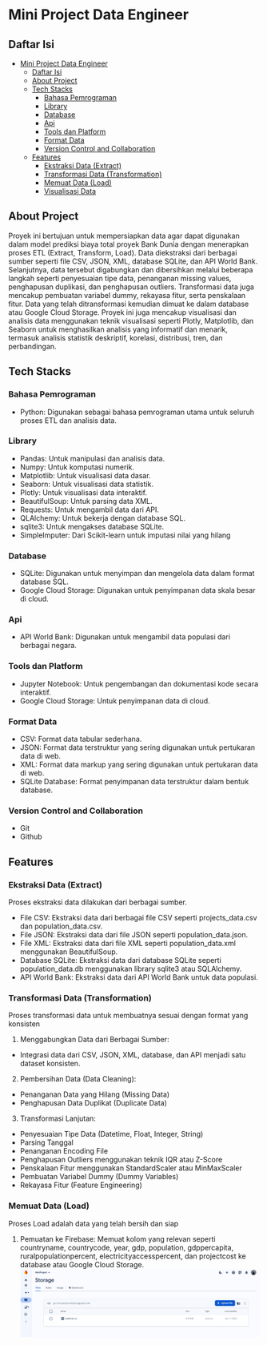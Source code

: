 # Mini Project Data Engineer 

<!-- Daftar Isi -->
## Daftar Isi
- [Mini Project Data Engineer](#mini-project-data-engineer)
  - [Daftar Isi](#daftar-isi)
  - [About Project](#about-project)
  - [Tech Stacks](#tech-stacks)
    - [Bahasa Pemrograman](#bahasa-pemrograman)
    - [Library](#library)
    - [Database](#database)
    - [Api](#api)
    - [Tools dan Platform](#tools-dan-platform)
    - [Format Data](#format-data)
    - [Version Control and Collaboration](#version-control-and-collaboration)
  - [Features](#3features)
    - [Ekstraksi Data (Extract)](#ekstraksi-data-extract)
    - [Transformasi Data (Transformation)](#transformasi-data-transformation)
    - [Memuat Data (Load)](#memuat-data-load)
    - [Visualisasi Data](#visualisasi-data)



## About Project
Proyek ini bertujuan untuk mempersiapkan data agar dapat digunakan dalam model prediksi biaya total proyek Bank Dunia dengan menerapkan proses ETL (Extract, Transform, Load). Data diekstraksi dari berbagai sumber seperti file CSV, JSON, XML, database SQLite, dan API World Bank. Selanjutnya, data tersebut digabungkan dan dibersihkan melalui beberapa langkah seperti penyesuaian tipe data, penanganan missing values, penghapusan duplikasi, dan penghapusan outliers. Transformasi data juga mencakup pembuatan variabel dummy, rekayasa fitur, serta penskalaan fitur. Data yang telah ditransformasi kemudian dimuat ke dalam database atau Google Cloud Storage. Proyek ini juga mencakup visualisasi dan analisis data menggunakan teknik visualisasi seperti Plotly, Matplotlib, dan Seaborn untuk menghasilkan analisis yang informatif dan menarik, termasuk analisis statistik deskriptif, korelasi, distribusi, tren, dan perbandingan.

## Tech Stacks
### Bahasa Pemrograman
- Python: Digunakan sebagai bahasa pemrograman utama untuk seluruh proses ETL dan analisis data.

### Library
- Pandas: Untuk manipulasi dan analisis data.
- Numpy: Untuk komputasi numerik.
- Matplotlib: Untuk visualisasi data dasar.
- Seaborn: Untuk visualisasi data statistik.
- Plotly: Untuk visualisasi data interaktif.
- BeautifulSoup: Untuk parsing data XML.
- Requests: Untuk mengambil data dari API.
- QLAlchemy: Untuk bekerja dengan database SQL.
- sqlite3: Untuk mengakses database SQLite.
- SimpleImputer: Dari Scikit-learn untuk imputasi nilai yang hilang

### Database
- SQLite: Digunakan untuk menyimpan dan mengelola data dalam format database SQL.
- Google Cloud Storage: Digunakan untuk penyimpanan data skala besar di cloud.

### Api
- API World Bank: Digunakan untuk mengambil data populasi dari berbagai negara.

### Tools dan Platform
- Jupyter Notebook: Untuk pengembangan dan dokumentasi kode secara interaktif.
- Google Cloud Storage: Untuk penyimpanan data di cloud.

### Format Data
- CSV: Format data tabular sederhana.
- JSON: Format data terstruktur yang sering digunakan untuk pertukaran data di web.
- XML: Format data markup yang sering digunakan untuk pertukaran data di web.
- SQLite Database: Format penyimpanan data terstruktur dalam bentuk database.

### Version Control and Collaboration
- Git
- Github

## Features
### Ekstraksi Data (Extract)
Proses ekstraksi data dilakukan dari berbagai sumber.
- File CSV: Ekstraksi data dari berbagai file CSV seperti projects_data.csv dan population_data.csv.
- File JSON: Ekstraksi data dari file JSON seperti population_data.json.
- File XML: Ekstraksi data dari file XML seperti population_data.xml menggunakan BeautifulSoup.
- Database SQLite: Ekstraksi data dari database SQLite seperti population_data.db menggunakan library sqlite3 atau SQLAlchemy.
- API World Bank: Ekstraksi data dari API World Bank untuk data populasi.

### Transformasi Data (Transformation)
Proses transformasi data untuk membuatnya sesuai dengan format yang konsisten
1. Menggabungkan Data dari Berbagai Sumber:       
  - Integrasi data dari CSV, JSON, XML, database, dan API menjadi satu dataset konsisten.
2. Pembersihan Data (Data Cleaning):
  - Penanganan Data yang Hilang (Missing Data)
  - Penghapusan Data Duplikat (Duplicate Data)
3. Transformasi Lanjutan:
  - Penyesuaian Tipe Data (Datetime, Float, Integer, String)
  - Parsing Tanggal
  - Penanganan Encoding File
  - Penghapusan Outliers menggunakan teknik IQR atau Z-Score
  - Penskalaan Fitur menggunakan StandardScaler atau MinMaxScaler
  - Pembuatan Variabel Dummy (Dummy Variables)
  - Rekayasa Fitur (Feature Engineering)

### Memuat Data (Load)
Proses Load adalah data yang telah bersih dan siap
1. Pemuatan ke Firebase: Memuat kolom yang relevan seperti countryname, countrycode, year, gdp, population, gdppercapita, ruralpopulationpercent, electricityaccesspercent, dan projectcost ke database atau Google Cloud Storage.
![alt text](image.png)